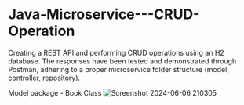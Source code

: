 # Java-Microservice---CRUD-Operation
Creating a REST API and performing CRUD operations using an H2 database. The responses have been tested and demonstrated through Postman, adhering to a proper microservice folder structure (model, controller, repository).

Model package - Book Class
![Screenshot 2024-06-06 210305](https://github.com/SohamJana11/Java-Microservice---CRUD-Operation/assets/162604344/6ea5f543-4bef-49bf-91de-eb0bc75737e5)
